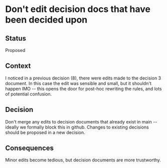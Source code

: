 # Don't edit decision docs that have been decided upon

## Status
Proposed

## Context
I noticed in a previous decision (8), there were edits made to the decision 3 document. In this case the edit was sensible and small, but it shouldn't happen IMO -- this opens the door for post-hoc rewriting the rules, and lots of potential confusion.

## Decision
Don't merge any edits to decision documents that already exist in main -- ideally we formally block this in github. Changes to existing decisions should be proposed in a new decision.

## Consequences
Minor edits become tedious, but decision documents are more trustworthy.
